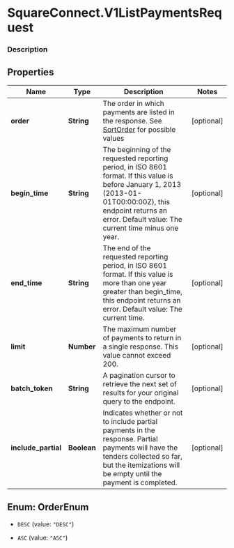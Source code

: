 # SquareConnect.V1ListPaymentsRequest

### Description



## Properties
Name | Type | Description | Notes
------------ | ------------- | ------------- | -------------
**order** | **String** | The order in which payments are listed in the response. See [SortOrder](#type-sortorder) for possible values | [optional] 
**begin_time** | **String** | The beginning of the requested reporting period, in ISO 8601 format. If this value is before January 1, 2013 (2013-01-01T00:00:00Z), this endpoint returns an error. Default value: The current time minus one year. | [optional] 
**end_time** | **String** | The end of the requested reporting period, in ISO 8601 format. If this value is more than one year greater than begin_time, this endpoint returns an error. Default value: The current time. | [optional] 
**limit** | **Number** | The maximum number of payments to return in a single response. This value cannot exceed 200. | [optional] 
**batch_token** | **String** | A pagination cursor to retrieve the next set of results for your original query to the endpoint. | [optional] 
**include_partial** | **Boolean** | Indicates whether or not to include partial payments in the response. Partial payments will have the tenders collected so far, but the itemizations will be empty until the payment is completed. | [optional] 


<a name="OrderEnum"></a>
## Enum: OrderEnum


* `DESC` (value: `"DESC"`)

* `ASC` (value: `"ASC"`)




